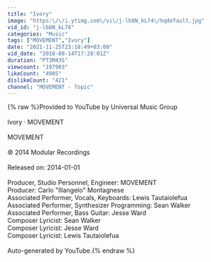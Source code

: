 ```yaml
---
title: "Ivory"
image: "https:\/\/i.ytimg.com\/vi\/j-lb8N_kL74\/hqdefault.jpg"
vid_id: "j-lb8N_kL74"
categories: "Music"
tags: ["MOVEMENT","Ivory"]
date: "2021-11-25T23:18:49+03:00"
vid_date: "2018-08-14T17:28:01Z"
duration: "PT3M43S"
viewcount: "197903"
likeCount: "4905"
dislikeCount: "421"
channel: "MOVEMENT - Topic"
---
```

{% raw %}Provided to YouTube by Universal Music Group<br /><br />Ivory · MOVEMENT<br /><br />MOVEMENT<br /><br />℗ 2014 Modular Recordings<br /><br />Released on: 2014-01-01<br /><br />Producer, Studio  Personnel, Engineer: MOVEMENT<br />Producer: Carlo &quot;Illangelo&quot; Montagnese<br />Associated  Performer, Vocals, Keyboards: Lewis Tautaiolefua<br />Associated  Performer, Synthesizer  Programming: Sean Walker<br />Associated  Performer, Bass  Guitar: Jesse Ward<br />Composer  Lyricist: Sean Walker<br />Composer  Lyricist: Jesse Ward<br />Composer  Lyricist: Lewis Tautaiolefua<br /><br />Auto-generated by YouTube.{% endraw %}
